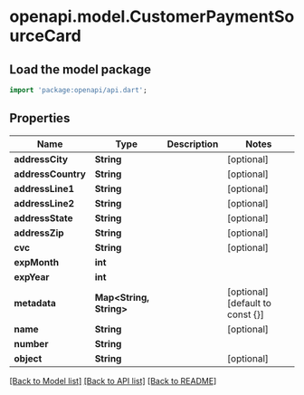 # openapi.model.CustomerPaymentSourceCard

## Load the model package
```dart
import 'package:openapi/api.dart';
```

## Properties
Name | Type | Description | Notes
------------ | ------------- | ------------- | -------------
**addressCity** | **String** |  | [optional] 
**addressCountry** | **String** |  | [optional] 
**addressLine1** | **String** |  | [optional] 
**addressLine2** | **String** |  | [optional] 
**addressState** | **String** |  | [optional] 
**addressZip** | **String** |  | [optional] 
**cvc** | **String** |  | [optional] 
**expMonth** | **int** |  | 
**expYear** | **int** |  | 
**metadata** | **Map<String, String>** |  | [optional] [default to const {}]
**name** | **String** |  | [optional] 
**number** | **String** |  | 
**object** | **String** |  | [optional] 

[[Back to Model list]](../README.md#documentation-for-models) [[Back to API list]](../README.md#documentation-for-api-endpoints) [[Back to README]](../README.md)


